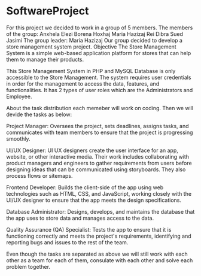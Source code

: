 # SoftwareProject
For this project we decided to work in a group of 5 members.
The members of the group:
Anxhela Elezi
Borena Hoxhaj
Maria Hazizaj
Rei Dibra
Sued Jasimi
The group leader: Maria Hazizaj
Our group decided to develop a store management system project.
Objective
The Store Management System is a simple web-based application platform for stores 
that can help them to manage their products.
 
This Store Management System in PHP and MySQL Database is only accessible to the Store Management.
The system requires user credentials in order for the management to access the data, features, and functionalities. 
It has 2 types of user roles which are the Administrators and Employee.

About the task distribution each memeber will work on coding. Then we will devide the tasks as below:

Project Manager: Oversees the project, sets deadlines, assigns tasks, and communicates with team members to ensure that the project is progressing smoothly.

UI/UX Designer: UI UX designers create the user interface for an app, website, or other interactive media. Their work includes collaborating with product managers and engineers to gather requirements from users before designing ideas that can be communicated using storyboards. They also process flows or sitemaps.

Frontend Developer: Builds the client-side of the app using web technologies such as HTML, CSS, and JavaScript, working closely with the UI/UX designer to ensure that the app meets the design specifications.

Database Administrator: Designs, develops, and maintains the database that the app uses to store data and manages access to the data.

Quality Assurance (QA) Specialist: Tests the app to ensure that it is functioning correctly and meets the project's requirements, identifying and reporting bugs and issues to the rest of the team.

Even though the tasks are separated as above we will still work with each other as a team for each of them, consulate with each other and solve each problem together.
